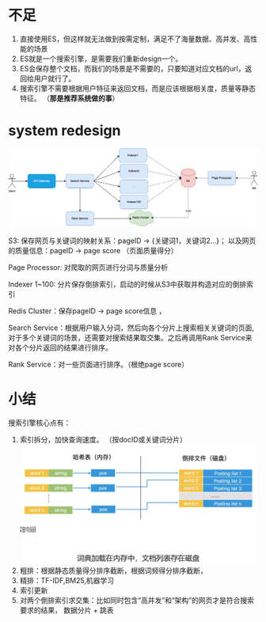 # 不足
1. 直接使用ES，但这样就无法做到按需定制，满足不了海量数据、高并发、高性能的场景
2. ES就是一个搜索引擎，是需要我们重新design一个。
3. ES会保存整个文档，而我们的场景是不需要的，只要知道对应文档的url，返回给用户就行了。
4. 搜索引擎不需要根据用户特征来返回文档，而是应该根据相关度，质量等静态特征。 （**那是推荐系统做的事**）

# system redesign
![Resilience](./../pictures/search_engine/redesign.drawio.png)

S3: 保存网页与关键词的映射关系：pageID -> {关键词1，关键词2...}； 以及网页的质量信息：pageID -> page score （页面质量得分）

Page Processor: 对爬取的网页进行分词与质量分析

Indexer 1~100: 分片保存倒排索引，启动的时候从S3中获取并构造对应的倒排索引

Redis Cluster：保存pageID -> page score信息 ，

Search Service：根据用户输入分词，然后向各个分片上搜索相关关键词的页面, 对于多个关键词的场景，还需要对搜索结果取交集。之后再调用Rank Service来对各个分片返回的结果进行排序。

Rank Service：对一些页面进行排序。（根绝page score）

# 小结
搜索引擎核心点有：
1. 索引拆分，加快查询速度。 （按docID或关键词分片）![Resilience](./../pictures/search_engine/img.png)
2. 粗排：根据静态质量得分排序截断，根据词频得分排序截断，
3. 精排：TF-IDF,BM25,机器学习
4. 索引更新
5. 对两个倒排索引求交集：比如同时包含“高并发”和“架构”的网页才是符合搜索要求的结果， 数据分片 + 跳表
